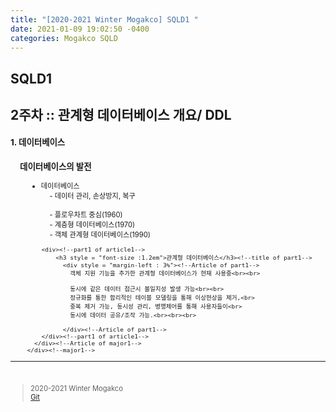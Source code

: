 ```yaml
---
title: "[2020-2021 Winter Mogakco] SQLD1 "
date: 2021-01-09 19:02:50 -0400
categories: Mogakco SQLD
---
```

## SQLD1

## 2주차 :: 관계형 데이터베이스 개요/ DDL

<div style = "font-size : 0.8em"><!--biggest-->
  <div><!--main-->
  <div><!--major1-->
      <h3 style = "font-size :1.2em">1. 데이터베이스</h3><!--title of major1-->
        <div style = "margin-left : 3%"><!--Article of major1-->
          <div><!--part1 of article1-->
              <h3 style = "font-size :1.2em">데이터베이스의 발전</h3><!--title of part1-->
                <div style = "margin-left : 3%"><!--Article of part1-->
                  <ul>
                    <li>데이터베이스</li>
                      <div style = "margin-left : 3%"><!--li1-->
                        - 데이터 관리, 손상방지, 복구 <br/><br/>
                        - 플로우차트 중심(1960) <br/>
                        - 계층형 데이터베이스(1970)<br>
                        - 객체 관계형 데이터베이스(1990)<br>
                      </div><!--li1-->
                  </ul>
                </div><!--Article of part1-->
          </div><!--part1 of article1-->

          <div><!--part1 of article1-->
              <h3 style = "font-size :1.2em">관계형 데이터베이스</h3><!--title of part1-->
                <div style = "margin-left : 3%"><!--Article of part1-->
                  객체 지원 기능을 추가한 관계형 데이터베이스가 현재 사용중<br><br>

                  동시에 같은 데이터 접근시 불일치성 발생 가능<br><br>
                  정규화를 통한 합리적인 테이블 모델링을 통해 이상현상을 제거,<br>
                  중복 제거 가능, 동시성 관리, 병행제어를 통해 사용자들이<br>
                  동시에 데이터 공유/조작 가능.<br><br><br>

                </div><!--Article of part1-->
          </div><!--part1 of article1-->
        </div><!--Article of major1-->
      </div><!--major1-->
  </div><!--main-->
  <hr>
  <br>
  <div><!--<blockquote-->
    <blockquote>
      2020-2021 Winter Mogakco<br/>
      <a href="https://github.com/whdgusdl48/GAN/tree/usung"> Git </a>
    </blockquote>
  </div><!--<blockquote-->
</div><!--biggest-->

